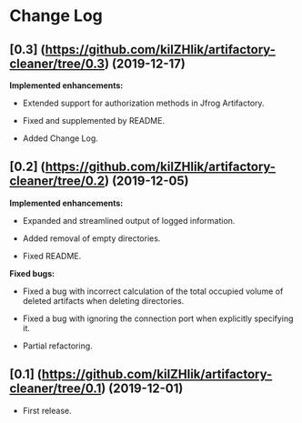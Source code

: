 # Change Log

## [0.3] (https://github.com/kilZHlik/artifactory-cleaner/tree/0.3) (2019-12-17)

**Implemented enhancements:**

- Extended support for authorization methods in Jfrog Artifactory.

- Fixed and supplemented by README.

- Added Change Log.

## [0.2] (https://github.com/kilZHlik/artifactory-cleaner/tree/0.2) (2019-12-05)

**Implemented enhancements:**

- Expanded and streamlined output of logged information.

- Added removal of empty directories.

- Fixed README.

**Fixed bugs:**

- Fixed a bug with incorrect calculation of the total occupied volume of deleted artifacts when deleting directories.

- Fixed a bug with ignoring the connection port when explicitly specifying it.

- Partial refactoring.

## [0.1] (https://github.com/kilZHlik/artifactory-cleaner/tree/0.1) (2019-12-01)

- First release.
